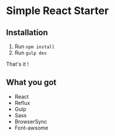 Simple React Starter
====================

Installation
------------

1) Run `npm install`
2) Run `gulp dev`

That's it !

What you got
------------

- React
- Reflux
- Gulp
- Sass
- BrowserSync
- Font-awsome
